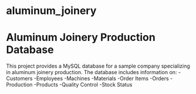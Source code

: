 # aluminum_joinery

# Aluminum Joinery Production Database
This project provides a MySQL database for a sample company specializing in aluminum joinery production. The database includes information on:
-Customers
-Employees
-Machines
-Materials
-Order Items
-Orders
-Production
-Products
-Quality Control
-Stock Status

